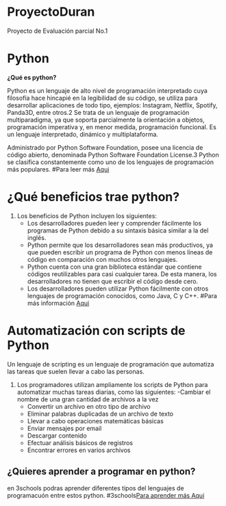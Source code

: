 # ProyectoDuran
 Proyecto de Evaluación parcial No.1 
# Python 
**¿Qué es python?**

Python es un lenguaje de alto nivel de programación interpretado cuya filosofía hace hincapié en la legibilidad de su código, se utiliza para desarrollar aplicaciones de todo tipo, ejemplos: Instagram, Netflix, Spotify, Panda3D, entre otros.2​ Se trata de un lenguaje de programación multiparadigma, ya que soporta parcialmente la orientación a objetos, programación imperativa y, en menor medida, programación funcional. Es un lenguaje interpretado, dinámico y multiplataforma.

Administrado por Python Software Foundation, posee una licencia de código abierto, denominada Python Software Foundation License.3​ Python se clasifica constantemente como uno de los lenguajes de programación más populares. #Para leer más [Aqui](https://es.wikipedia.org/wiki/Python)

# ¿Qué beneficios trae python?

1. Los beneficios de Python incluyen los siguientes:
   - Los desarrolladores pueden leer y comprender fácilmente los programas de Python debido a su sintaxis básica similar a la del inglés. 
   - Python permite que los desarrolladores sean más productivos, ya que pueden escribir un programa de Python con menos líneas de código en comparación con muchos otros lenguajes.
   - Python cuenta con una gran biblioteca estándar que contiene códigos reutilizables para casi cualquier tarea. De esta manera, los desarrolladores no tienen que escribir el código desde cero.
   - Los desarrolladores pueden utilizar Python fácilmente con otros lenguajes de programación conocidos, como Java, C y C++.
#Para más información [Aqui](https://aws.amazon.com/es/what-is/python/)


# Automatización con scripts de Python

Un lenguaje de scripting es un lenguaje de programación que automatiza las tareas que suelen llevar a cabo las personas.

1. Los programadores utilizan ampliamente los scripts de Python para automatizar muchas tareas diarias, como las siguientes:
   -Cambiar el nombre de una gran cantidad de archivos a la vez 
   - Convertir un archivo en otro tipo de archivo 
   - Eliminar palabras duplicadas de un archivo de texto
   - Llevar a cabo operaciones matemáticas básicas
   - Enviar mensajes por email
   - Descargar contenido
   - Efectuar análisis básicos de registros
   - Encontrar errores en varios archivos 

## ¿Quieres aprender a programar en python?

en 3schools podras aprender diferentes tipos del lenguajes de programacuón entre estos python.
#3schools[Para aprender más Aqui](https://www.w3schools.com/python/)
 